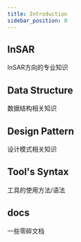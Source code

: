 ```yaml
---
title: Introduction
sidebar_position: 0
---
```


## InSAR

InSAR方向的专业知识

## Data Structure

数据结构相关知识

## Design Pattern

设计模式相关知识

## Tool's Syntax

工具的使用方法/语法

## docs

一些零碎文档
